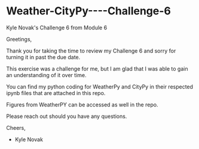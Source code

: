 # Weather-CityPy----Challenge-6
Kyle Novak's Challenge 6 from Module 6

Greetings,

Thank you for taking the time to review my Challenge 6 and sorry for turning it in past the due date.

This exercise was a challenge for me, but I am glad that I was able to gain an understanding of it over time.

You can find my python coding for WeatherPy and CityPy in their respected ipynb files that are attached in this repo.

Figures from WeatherPY can be accessed as well in the repo.

Please reach out should you have any questions.

Cheers,
- Kyle Novak
